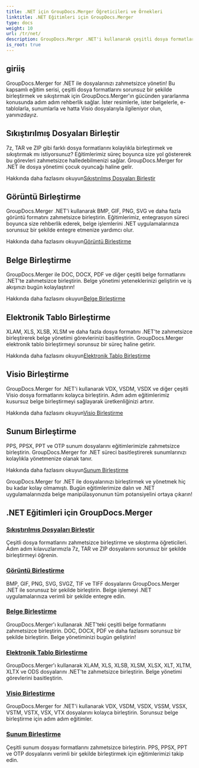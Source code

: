 ```yaml
---
title: .NET için GroupDocs.Merger Öğreticileri ve Örnekleri
linktitle: .NET Eğitimleri için GroupDocs.Merger
type: docs
weight: 10
url: /tr/net/
description: GroupDocs.Merger .NET'i kullanarak çeşitli dosya formatlarını zahmetsizce birleştirin ve sıkıştırın. Görüntüleri, belgeleri ve daha fazlasını birleştirmeyle ilgili adım adım eğitimleri öğrenin!
is_root: true
---
```

## giriiş

GroupDocs.Merger for .NET ile dosyalarınızı zahmetsizce yönetin! Bu kapsamlı eğitim serisi, çeşitli dosya formatlarını sorunsuz bir şekilde birleştirmek ve sıkıştırmak için GroupDocs.Merger'ın gücünden yararlanma konusunda adım adım rehberlik sağlar. İster resimlerle, ister belgelerle, e-tablolarla, sunumlarla ve hatta Visio dosyalarıyla ilgileniyor olun, yanınızdayız.

## Sıkıştırılmış Dosyaları Birleştir
7z, TAR ve ZIP gibi farklı dosya formatlarını kolaylıkla birleştirmek ve sıkıştırmak mı istiyorsunuz? Eğitimlerimiz süreç boyunca size yol göstererek bu görevleri zahmetsizce halledebilmenizi sağlar. GroupDocs.Merger for .NET ile dosya yönetimi çocuk oyuncağı haline gelir.

 Hakkında daha fazlasını okuyun[Sıkıştırılmış Dosyaları Birleştir](./merge-compress-files/)

## Görüntü Birleştirme
GroupDocs.Merger .NET'i kullanarak BMP, GIF, PNG, SVG ve daha fazla görüntü formatını zahmetsizce birleştirin. Eğitimlerimiz, entegrasyon süreci boyunca size rehberlik ederek, belge işlemlerini .NET uygulamalarınıza sorunsuz bir şekilde entegre etmenize yardımcı olur.

 Hakkında daha fazlasını okuyun[Görüntü Birleştirme](./image-merging/)

## Belge Birleştirme
GroupDocs.Merger ile DOC, DOCX, PDF ve diğer çeşitli belge formatlarını .NET'te zahmetsizce birleştirin. Belge yönetimi yeteneklerinizi geliştirin ve iş akışınızı bugün kolaylaştırın!

 Hakkında daha fazlasını okuyun[Belge Birleştirme](./document-merging/)

## Elektronik Tablo Birleştirme
XLAM, XLS, XLSB, XLSM ve daha fazla dosya formatını .NET'te zahmetsizce birleştirerek belge yönetimi görevlerinizi basitleştirin. GroupDocs.Merger elektronik tablo birleştirmeyi sorunsuz bir süreç haline getirir.

 Hakkında daha fazlasını okuyun[Elektronik Tablo Birleştirme](./spreadsheet-merging/)

## Visio Birleştirme
GroupDocs.Merger for .NET'i kullanarak VDX, VSDM, VSDX ve diğer çeşitli Visio dosya formatlarını kolayca birleştirin. Adım adım eğitimlerimiz kusursuz belge birleştirmeyi sağlayarak üretkenliğinizi artırır.

 Hakkında daha fazlasını okuyun[Visio Birleştirme](./visio-merging/)

## Sunum Birleştirme
PPS, PPSX, PPT ve OTP sunum dosyalarını eğitimlerimizle zahmetsizce birleştirin. GroupDocs.Merger for .NET süreci basitleştirerek sunumlarınızı kolaylıkla yönetmenize olanak tanır.

 Hakkında daha fazlasını okuyun[Sunum Birleştirme](./presentation-merging/)

GroupDocs.Merger for .NET ile dosyalarınızı birleştirmek ve yönetmek hiç bu kadar kolay olmamıştı. Bugün eğitimlerimize dalın ve .NET uygulamalarınızda belge manipülasyonunun tüm potansiyelini ortaya çıkarın!
## .NET Eğitimleri için GroupDocs.Merger
### [Sıkıştırılmış Dosyaları Birleştir](./merge-compress-files/)
Çeşitli dosya formatlarını zahmetsizce birleştirme ve sıkıştırma öğreticileri. Adım adım kılavuzlarımızla 7z, TAR ve ZIP dosyalarını sorunsuz bir şekilde birleştirmeyi öğrenin.
### [Görüntü Birleştirme](./image-merging/)
BMP, GIF, PNG, SVG, SVGZ, TIF ve TIFF dosyalarını GroupDocs.Merger .NET ile sorunsuz bir şekilde birleştirin. Belge işlemeyi .NET uygulamalarınıza verimli bir şekilde entegre edin.
### [Belge Birleştirme](./document-merging/)
GroupDocs.Merger'ı kullanarak .NET'teki çeşitli belge formatlarını zahmetsizce birleştirin. DOC, DOCX, PDF ve daha fazlasını sorunsuz bir şekilde birleştirin. Belge yönetiminizi bugün geliştirin!
### [Elektronik Tablo Birleştirme](./spreadsheet-merging/)
GroupDocs.Merger'ı kullanarak XLAM, XLS, XLSB, XLSM, XLSX, XLT, XLTM, XLTX ve ODS dosyalarını .NET'te zahmetsizce birleştirin. Belge yönetimi görevlerini basitleştirin.
### [Visio Birleştirme](./visio-merging/)
GroupDocs.Merger for .NET'i kullanarak VDX, VSDM, VSDX, VSSM, VSSX, VSTM, VSTX, VSX, VTX dosyalarını kolayca birleştirin. Sorunsuz belge birleştirme için adım adım eğitimler.
### [Sunum Birleştirme](./presentation-merging/)
Çeşitli sunum dosyası formatlarını zahmetsizce birleştirin. PPS, PPSX, PPT ve OTP dosyalarını verimli bir şekilde birleştirmek için eğitimlerimizi takip edin.